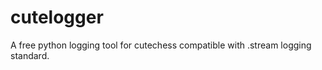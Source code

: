 # cutelogger
A free python logging tool for cutechess compatible with <white label>.stream logging standard. 
